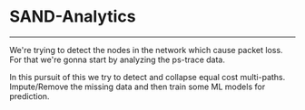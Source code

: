 # SAND-Analytics
--------

We're trying to detect the nodes in the network which cause packet loss. For that we're gonna start by analyzing the ps-trace data. 

In this pursuit of this we try to detect and collapse equal cost multi-paths. Impute/Remove the missing data and then train some ML models for prediction.
